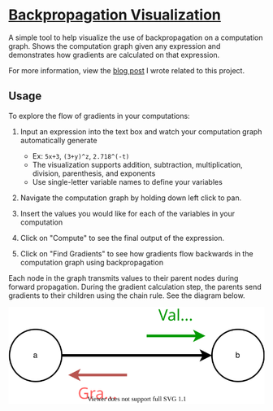 # [Backpropagation Visualization](https://jinay.dev/backprop-vis)

A simple tool to help visualize the use of backpropagation on a computation
graph. Shows the computation graph given any expression and demonstrates how
gradients are calculated on that expression.

For more information, view the [blog post](https://blog.jinay.dev/posts/backprop/) I wrote related to this project.

## Usage

To explore the flow of gradients in your computations:

1.  Input an expression into the text box and watch your computation graph automatically generate
    -   Ex: `5x+3`, `(3+y)^z`, `2.718^(-t)`
    -   The visualization supports addition, subtraction, multiplication, division, parenthesis, and exponents
    -   Use single-letter variable names to define your variables
2.  Navigate the computation graph by holding down left click to pan.

3.  Insert the values you would like for each of the variables in your computation

4.  Click on "Compute" to see the final output of the expression.

5.  Click on "Find Gradients" to see how gradients flow backwards in the computation graph using backpropagation

Each node in the graph transmits values to their parent nodes during forward
propagation. During the gradient calculation step, the parents send gradients
to their children using the chain rule. See the diagram below.

<p align="center">
  <img src="node-flow.svg">
</p>
